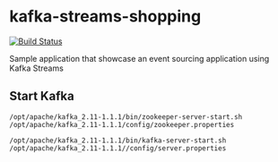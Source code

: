 # kafka-streams-shopping

[![Build Status](https://semaphoreci.com/api/v1/codependent/kafka-streams-shopping/branches/develop/badge.svg)](https://semaphoreci.com/codependent/kafka-streams-shopping)

Sample application that showcase an event sourcing application using Kafka Streams

## Start Kafka
```
/opt/apache/kafka_2.11-1.1.1/bin/zookeeper-server-start.sh /opt/apache/kafka_2.11-1.1.1/config/zookeeper.properties
```
```
/opt/apache/kafka_2.11-1.1.1/bin/kafka-server-start.sh /opt/apache/kafka_2.11-1.1.1//config/server.properties
```
